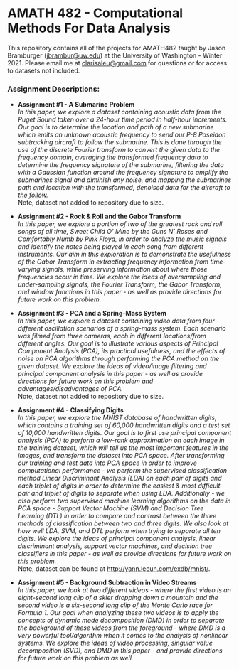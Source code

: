 # AMATH 482 - Computational Methods For Data Analysis
This repository contains all of the projects for AMATH482 taught by Jason Bramburger (jbrambur@uw.edu) at the University of Washington - Winter 2021. Please email me at clarisaleu@gmail.com for questions or for access to datasets not included.

### Assignment Descriptions:
- **Assignment #1 - A Submarine Problem** <br/>
*In this paper, we explore a dataset containing acoustic data from the Puget Sound taken over a 24-hour time period in half-hour increments. Our goal is to determine the location and path of a new submarine which emits an unknown acoustic frequency to send our P-8 Poseidon subtracking aircraft to follow the submarine. This is done through the use of the discrete Fourier transform to convert the given data to the frequency domain, averaging the transformed frequency data to determine the frequency signature of the submarine, filtering the data with a Gaussian function around the frequency signature to amplify the submarines signal and diminish any noise, and mapping the submarines path and location with the transformed, denoised data for the aircraft to the follow.*<br/>Note, dataset not added to repository due to size.

- **Assignment #2 - Rock & Roll and the Gabor Transform** <br/>
*In this paper, we explore a portion of two of the greatest rock and roll songs of all time, Sweet Child O’ Mine by the Guns N’ Roses and Comfortably Numb by Pink Floyd, in order to analyze the music signals and identify the notes being played in each song from different instruments. Our aim in this exploration is to demonstrate the usefulness of the Gabor Transform in extracting frequency information from time-varying signals, while preserving information about where those frequencies occur in time. We explore the ideas of oversampling and under-sampling signals, the Fourier Transform, the Gabor Transform, and window functions in this paper - as well as provide directions for future work on this problem.*

- **Assignment #3 - PCA and a Spring-Mass System** <br/>
*In this paper, we explore a dataset containing video data from four different oscillation scenarios of a spring-mass system. Each scenario was filmed from three cameras, each in different locations/from different angles. Our goal is to illustrate various aspects of Principal Component Analysis (PCA), its practical usefulness, and the effects of noise on PCA algorithms through performing the PCA method on the given dataset. We explore the ideas of video/image filtering and principal component analysis in this paper - as well as provide directions for future work on this problem and advantages/disadvantages of PCA.<br/>* Note, dataset not added to repository due to size.

- **Assignment #4 - Classifying Digits** <br/>
*In this paper, we explore the MNIST database of handwritten digits, which contains a training set of 60,000 handwritten digits
and a test set of 10,000 handwritten digits. Our goal is to first use principal component analysis (PCA) to perform a low-rank
approximation on each image in the training dataset, which will tell us the most important features in the images, and transform
the dataset into PCA space. After transforming our training and test data into PCA space in order to improve computational
performance - we perform the supervised classification method Linear Discriminant Analysis (LDA) on each pair of digits and
each triplet of digits in order to determine the easiest & most difficult pair and triplet of digits to separate when using LDA.
Additionally - we also perform two supervised machine learning algorithms on the data in PCA space - Support Vector Machine
(SVM) and Decision Tree Learning (DTL) in order to compare and contrast between the three methods of classification between
two and three digits. We also look at how well LDA, SVM, and DTL perform when trying to separate all ten digits. We explore the
ideas of principal component analysis, linear discriminant analysis, support vector machines, and decision tree classifiers in this
paper - as well as provide directions for future work on this problem.*<br/>Note, dataset can be found at http://yann.lecun.com/exdb/mnist/.

- **Assignment #5 - Background Subtraction in Video Streams** <br/>
*In this paper, we look at two different videos - where the first video is an eight-second long clip of a skier dropping
down a mountain and the second video is a six-second long clip of the Monte Carlo race for Formula 1. Our goal
when analyzing these two videos is to apply the concepts of dynamic mode decomposition (DMD) in order to separate
the background of these videos from the foreground - where DMD is a very powerful tool/algorithm when it comes to
the analysis of nonlinear systems. We explore the ideas of video processing, singular value decomposition (SVD), and
DMD in this paper - and provide directions for future work on this problem as well.*
